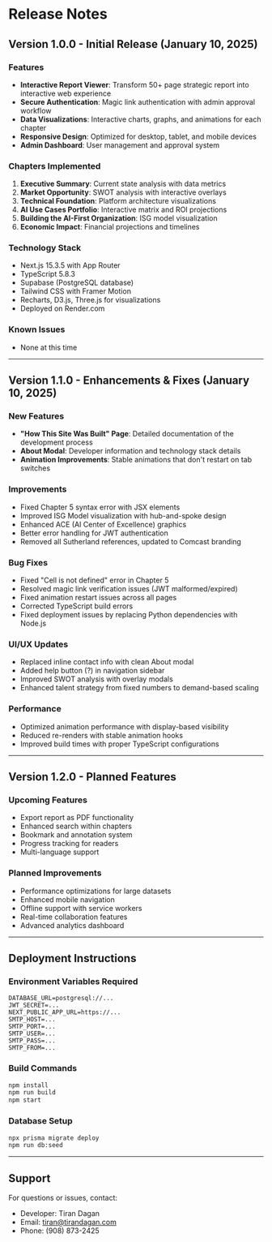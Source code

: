 # Release Notes

## Version 1.0.0 - Initial Release (January 10, 2025)

### Features
- **Interactive Report Viewer**: Transform 50+ page strategic report into interactive web experience
- **Secure Authentication**: Magic link authentication with admin approval workflow
- **Data Visualizations**: Interactive charts, graphs, and animations for each chapter
- **Responsive Design**: Optimized for desktop, tablet, and mobile devices
- **Admin Dashboard**: User management and approval system

### Chapters Implemented
1. **Executive Summary**: Current state analysis with data metrics
2. **Market Opportunity**: SWOT analysis with interactive overlays
3. **Technical Foundation**: Platform architecture visualizations
4. **AI Use Cases Portfolio**: Interactive matrix and ROI projections
5. **Building the AI-First Organization**: ISG model visualization
6. **Economic Impact**: Financial projections and timelines

### Technology Stack
- Next.js 15.3.5 with App Router
- TypeScript 5.8.3
- Supabase (PostgreSQL database)
- Tailwind CSS with Framer Motion
- Recharts, D3.js, Three.js for visualizations
- Deployed on Render.com

### Known Issues
- None at this time

---

## Version 1.1.0 - Enhancements & Fixes (January 10, 2025)

### New Features
- **"How This Site Was Built" Page**: Detailed documentation of the development process
- **About Modal**: Developer information and technology stack details
- **Animation Improvements**: Stable animations that don't restart on tab switches

### Improvements
- Fixed Chapter 5 syntax error with JSX elements
- Improved ISG Model visualization with hub-and-spoke design
- Enhanced ACE (AI Center of Excellence) graphics
- Better error handling for JWT authentication
- Removed all Sutherland references, updated to Comcast branding

### Bug Fixes
- Fixed "Cell is not defined" error in Chapter 5
- Resolved magic link verification issues (JWT malformed/expired)
- Fixed animation restart issues across all pages
- Corrected TypeScript build errors
- Fixed deployment issues by replacing Python dependencies with Node.js

### UI/UX Updates
- Replaced inline contact info with clean About modal
- Added help button (?) in navigation sidebar
- Improved SWOT analysis with overlay modals
- Enhanced talent strategy from fixed numbers to demand-based scaling

### Performance
- Optimized animation performance with display-based visibility
- Reduced re-renders with stable animation hooks
- Improved build times with proper TypeScript configurations

---

## Version 1.2.0 - Planned Features

### Upcoming Features
- Export report as PDF functionality
- Enhanced search within chapters
- Bookmark and annotation system
- Progress tracking for readers
- Multi-language support

### Planned Improvements
- Performance optimizations for large datasets
- Enhanced mobile navigation
- Offline support with service workers
- Real-time collaboration features
- Advanced analytics dashboard

---

## Deployment Instructions

### Environment Variables Required
```
DATABASE_URL=postgresql://...
JWT_SECRET=...
NEXT_PUBLIC_APP_URL=https://...
SMTP_HOST=...
SMTP_PORT=...
SMTP_USER=...
SMTP_PASS=...
SMTP_FROM=...
```

### Build Commands
```bash
npm install
npm run build
npm start
```

### Database Setup
```bash
npx prisma migrate deploy
npm run db:seed
```

---

## Support

For questions or issues, contact:
- Developer: Tiran Dagan
- Email: tiran@tirandagan.com
- Phone: (908) 873-2425